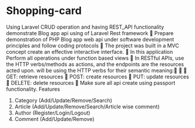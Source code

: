 # Shopping-card
Using Laravel CRUD operation and having REST_API functionality
demonstrate Blog app api using of Laravel Rest framework
 Prepare demonstration of PHP Blog app web api under software
development principles and follow coding protocols
 The project was built in a MVC concept create an effective interactive
interface.
 In this application Perform all operations under function based views
 In RESTful APIs, use the HTTP verbs/methods as actions, and the endpoints are
the resources acted upon. will be using the HTTP verbs for their semantic
meaning:

 GET: retrieve resources
 POST: create resources
 PUT: update resources
 DELETE: delete resources
 Make sure all api create using passport functionality.
Features
1. Category (Add/Update/Remove/Search)
2. Article (Add/Update/Remove/Search/Article wise comment)
3. Author (Register/Login/Logout)
4. Comment (Add/Update/Remove)
